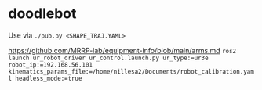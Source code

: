 # doodlebot

Use via ```./pub.py <SHAPE_TRAJ.YAML>```

https://github.com/MRRP-lab/equipment-info/blob/main/arms.md
```ros2 launch ur_robot_driver ur_control.launch.py ur_type:=ur3e robot_ip:=192.168.56.101 kinematics_params_file:=/home/nillesa2/Documents/robot_calibration.yaml headless_mode:=true```
